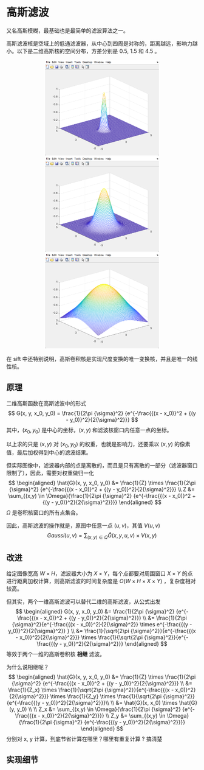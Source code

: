 # 高斯滤波

又名高斯模糊，最基础也是最简单的滤波算法之一。

高斯滤波核是空域上的低通滤波器，从中心到四周是对称的，距离越远，影响力越小。以下是二维高斯核的空间分布，方差分别是 0.5, 1.5 和 4.5 。

<center class="half">    <img src="./images/markdown/gaussi2D_0.5.png" width="300"/><img src="./images/markdown/gaussi2D_1.5.png" width="300"/><img src="./images/markdown/gaussi2D_4.5.png" width="300"/> </center>

在 sift 中还特别说明，高斯卷积核是实现尺度变换的唯一变换核，并且是唯一的线性核。



## 原理

二维高斯函数在高斯滤波中的形式
$$
G(x, y, x_0, y_0) = \frac{1}{2\pi {\sigma}^2} {e^{-\frac{{(x - x_0)}^2 + {(y - y_0)}^2}{2{\sigma}^2}}}
$$
其中，$(x_0, y_0)$ 是中心的坐标，$(x, y)$ 和滤波核窗口内任意一点的坐标。

以上求的只是 $(x, y)$ 对 $(x_0, y_0)$  的权重，也就是影响力，还要乘以  $(x, y)$  的像素值，最后加权得到中心的滤波结果。

但实际图像中，滤波器内部的点是离散的，而且是只有离散的一部分（滤波器窗口限制了），因此，需要对权重做归一化
$$
\begin{aligned}
\hat{G}(x, y, x_0, y_0) &= \frac{1}{Z} \times \frac{1}{2\pi {\sigma}^2} {e^{-\frac{{(x - x_0)}^2 + {(y - y_0)}^2}{2{\sigma}^2}}} \\
Z &= \sum_{(x,y) \in \Omega}{\frac{1}{2\pi {\sigma}^2} {e^{-\frac{{(x - x_0)}^2 + {(y - y_0)}^2}{2{\sigma}^2}}}}
\end{aligned}
$$
$\Omega$ 是卷积核窗口的所有点集合。

因此，高斯滤波的操作就是，原图中任意一点 $(u, v)$，其值 $V(u, v)$
$$
Gaussi(u, v) = \sum_{(x, y) \in \Omega}{\hat{G}(x, y, u, v) \times V(x, y)}
$$

## 改进

给定图像宽高 $W \times H$，滤波器大小为 $X \times Y$，每个点都要对周围窗口 $X \times Y$ 的点进行距离加权计算，则高斯滤波的时间复杂度是 $O(W \times H \times X \times Y)$ ，复杂度相对较高。

但其实，两个一维高斯滤波可以替代二维的高斯滤波，从公式出发
$$
\begin{aligned}
G(x, y, x_0, y_0) &= \frac{1}{2\pi {\sigma}^2} {e^{-\frac{{(x - x_0)}^2 + {(y - y_0)}^2}{2{\sigma}^2}}} \\
&= \frac{1}{2\pi {\sigma}^2}{e^{-\frac{{(x - x_0)}^2}{2{\sigma}^2}} \times e^{-\frac{{(y - y_0)}^2}{2{\sigma}^2}} } \\
&= \frac{1}{\sqrt{2\pi {\sigma}^2}}{e^{-\frac{{(x - x_0)}^2}{2{\sigma}^2}}} \times \frac{1}{\sqrt{2\pi {\sigma}^2}}{e^{-\frac{{(y - y_0)}^2}{2{\sigma}^2}}}
\end{aligned}
$$
等效于两个一维的高斯卷积核 **相继** 滤波。

为什么说相继呢？
$$
\begin{aligned}
\hat{G}(x, y, x_0, y_0) &= \frac{1}{Z} \times \frac{1}{2\pi {\sigma}^2} {e^{-\frac{{(x - x_0)}^2 + {(y - y_0)}^2}{2{\sigma}^2}}} \\
 &= \frac{1}{Z_x} \times \frac{1}{\sqrt{2\pi {\sigma}^2}}{e^{-\frac{{(x - x_0)}^2}{2{\sigma}^2}}} \times \frac{1}{Z_y} \times \frac{1}{\sqrt{2\pi {\sigma}^2}}{e^{-\frac{{(y - y_0)}^2}{2{\sigma}^2}}}\\ \\
 &= \hat{G}(x, x_0) \times \hat{G}(y, y_0) \\ \\
Z_x &= \sum_{(x,y) \in \Omega}{\frac{1}{2\pi {\sigma}^2} {e^{-\frac{{(x - x_0)}^2}{2{\sigma}^2}}}} \\
Z_y &= \sum_{(x,y) \in \Omega}{\frac{1}{2\pi {\sigma}^2} {e^{-\frac{{(y - y_0)}^2}{2{\sigma}^2}}}}
\end{aligned}
$$
分别对 x, y 计算，到底节省计算在哪里？哪里有重复计算 ? 搞清楚



## 实现细节



